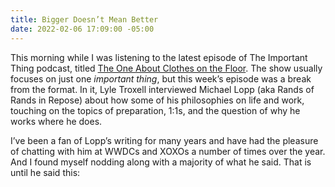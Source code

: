 ```yaml
---
title: Bigger Doesn’t Mean Better
date: 2022-02-06 17:09:00 -05:00
---
```


This morning while I was listening to the latest episode of The Important Thing podcast, titled [The One About Clothes on the Floor](https://randsinrepose.com/archives/category/the-important-thing/). The show usually focuses on just one *important thing*, but this week’s episode was a break from the format. In it, Lyle Troxell interviewed Michael Lopp (aka Rands of Rands in Repose) about how some of his philosophies on life and work, touching on the topics of preparation, 1:1s, and the question of why he works where he does. 

I’ve been a fan of Lopp’s writing for many years and have had the pleasure of chatting with him at WWDCs and XOXOs a number of times over the year. And I found myself nodding along with a majority of what he said. That is until he said this:


